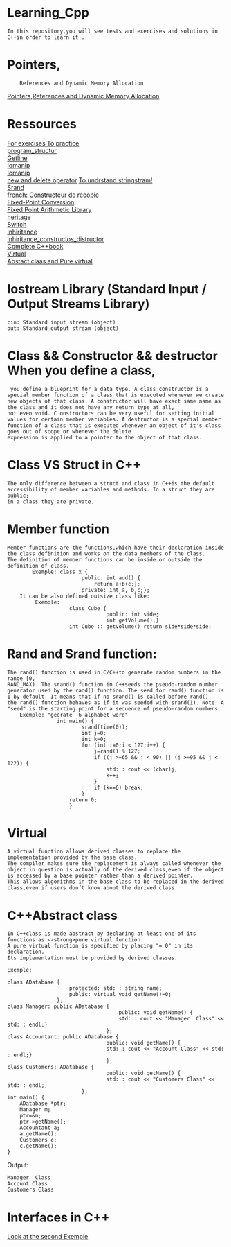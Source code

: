 # Learning_Cpp 
    In this repository,you will see tests and exercises and solutions in C++in order to learn it .
# Pointers,
        References and Dynamic Memory Allocation 
<a href="https://www3.ntu.edu.sg/home/ehchua/programming/cpp/cp4_PointerReference.html">Pointers,References and Dynamic Memory Allocation</a>
# Ressources
 <a href="http://www.exelib.net/">For exercises To practice</a><br><a href="https://www.cplusplus.com/doc/tutorial/program_structure/">program_structur</a><br><a href="https://www.geeksforgeeks.org/getline-string-c/">Getline</a><br>
 <a href="http://www.cplusplus.com/reference/iomanip/">Iomanip</a><br><a href="https://www.javatpoint.com/cpp-object-and-class">Iomanip</a><br><a href="https://www.geeksforgeeks.org/new-and-delete-operators-in-cpp-for-dynamic-memory/">new and delete operator</a>
 <a href="https://www.softwaretestinghelp.com/stringstream-class-in-cpp/">To undrstand stringstram!</a><br><a href="https://www.programiz.com/cpp-programming/library-function/cstdlib/srand/">Srand</a><br>
 <a href="https://www.iro.umontreal.ca/~pift1166/cours/ift1166/communs/Cours/2P/C14-1166.pdf">french: Constructeur de recopie</a><br><a href="https://embeddedartistry.com/blog/2018/07/12/simple-fixed-point-conversion-in-c/">Fixed-Point Conversion </a>
 <br><a href="https://embeddedartistry.com/blog/2017/08/25/c11-fixed-point-arithmetic-library/">Fixed Point Arithmetic Library</a><br><a href="https://mrproof.blogspot.com/2011/10/cours-de-c-heritage-et-polymorphisme.html">heritage</a>
 <br><a href="https://www.w3schools.com/cpp/cpp_switch.asp">Switch</a><br><a href="https://www.programiz.com/cpp-programming/inheritance">inhiritance</a><br>
 <a href="https://blog.miyozinc.com/core-tutorials/cpp/constructor-destructor-inheritance/#:~:text=Base%20class%20constructors%20are%20called,the%20base%20is%20called%20next.">inhiritance_constructos_distructor</a><br>
 <a href="https://studylibfr.com/doc/10026565/c--">Complete C++book</a><br><a href="https://isocpp.org/wiki/faq/virtual-functions#:~:text=A%20virtual%20function%20allows%20derived,rather%20than%20a%20derived%20pointer.">Virtual</a><br>
 <a href="https://www.youtube.com/watch?v=SvesRBYu65k">Abstact claas and Pure virtual</a>
 # Iostream Library (Standard Input / Output Streams Library) 
    cin: Standard input stream (object) 
    out: Standard output stream (object) 
# Class && Constructor && destructor When you define a class,

     you define a blueprint for a data type. A class constructor is a special member function of a class that is executed whenever we create new objects of that class. A constructor will have exact same name as the class and it does not have any return type at all,
    not even void. C onstructors can be very useful for setting initial values for certain member variables. A destructor is a special member function of a class that is executed whenever an object of it's class goes out of scope or whenever the delete 
    expression is applied to a pointer to the object of that class.
  # Class VS Struct in C++
    The only difference between a struct and class in C++is the default accessibility of member variables and methods. In a struct they are public;
    in a class they are private. 
# Member function 
    Member functions are the functions,which have their declaration inside the class definition and works on the data members of the class.
    The definition of member functions can be inside or outside the definition of class. 
            Exemple: class x {
                            public: int add() {
                                return a+b+c;};
                            private: int a, b,c;};
        It can be also defined outsize class like:
             Exemple: 
                        class Cube {
                                    public: int side;
                                    int getVolume();}
                        int Cube :: getVolume() return side*side*side;

# Rand and Srand function: 

    The rand() function is used in C/C++to generate random numbers in the range [0,
    RAND_MAX). The srand() function in C++seeds the pseudo-random number generator used by the rand() function. The seed for rand() function is 1 by default. It means that if no srand() is called before rand(),
    the rand() function behaves as if it was seeded with srand(1). Note: A "seed" is the starting point for a sequence of pseudo-random numbers. 
        Exemple: "geerate  6 alphabet word" 
                    int main() {
                            srand(time(0));
                            int j=0;
                            int k=0;
                            for (int i=0;i < 127;i++) {
                                j=rand() % 127;
                                if ((j >=65 && j < 90) || (j >=95 && j < 122)) {
                                    std: : cout << (char)j;
                                    k++;
                                }
                                if (k==6) break;
                            }
                        return 0;
                        }

# Virtual 
    A virtual function allows derived classes to replace the implementation provided by the base class. 
    The compiler makes sure the replacement is always called whenever the object in question is actually of the derived class,even if the object is accessed by a base pointer rather than a derived pointer. 
    This allows algorithms in the base class to be replaced in the derived class,even if users don’t know about the derived class. 



# C++Abstract class 

    In C++class is made abstract by declaring at least one of its functions as <>strong>pure virtual function. 
    A pure virtual function is specified by placing "= 0" in its declaration. 
    Its implementation must be provided by derived classes. 
    
    Exemple: 
    
    class ADatabase {
                        protected: std: : string name;
                        public: virtual void getName()=0;
                    };
    class Manager: public ADatabase {
                                        public: void getName() {
                                        std: : cout << "Manager  Class" << std: : endl;}
                                    };
    class Accountant: public ADatabase {
                                    public: void getName() {
                                    std: : cout << "Account Class" << std: : endl;}
                                    };
    class Customers: ADatabase {
                                    public: void getName() {
                                    std: : cout << "Customers Class" << std: : endl;}
                            };
    int main() {
        ADatabase *ptr;
        Manager m;
        ptr=&m;
        ptr->getName();
        Accountant a;
        a.getName();
        Customers c;
        c.getName();
    }
Output:

    Manager  Class
    Account Class
    Customers Class
# Interfaces in C++
<a href="https://stackoverflow.com/questions/1216750/how-can-i-simulate-interfaces-in-c">Look at the second Exemple</a>
